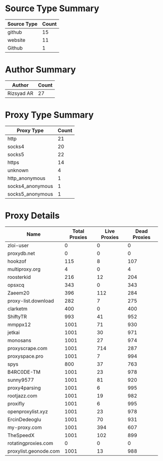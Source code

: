 # Source Type Summary

| Source Type | Count |
|-------------|-------|
| github | 15 |
| website | 11 |
| Github | 1 |


# Author Summary

| Author | Count |
|--------|-------|
| Rizsyad AR | 27 |


# Proxy Type Summary

| Proxy Type | Count |
|------------|-------|
| http | 21 |
| socks4 | 20 |
| socks5 | 22 |
| https | 14 |
| unknown | 4 |
| http_anonymous | 1 |
| socks4_anonymous | 1 |
| socks5_anonymous | 1 |


# Proxy Details

| Name | Total Proxies | Live Proxies | Dead Proxies |
|------|---------------|--------------|---------------|
| zloi-user | 0 | 0 | 0 |
| proxydb.net | 0 | 0 | 0 |
| hookzof | 115 | 8 | 107 |
| multiproxy.org | 4 | 0 | 4 |
| roosterkid | 216 | 12 | 204 |
| opsxcq | 343 | 0 | 343 |
| Zaeem20 | 396 | 112 | 284 |
| proxy-list.download | 282 | 7 | 275 |
| clarketm | 400 | 0 | 400 |
| ShiftyTR | 993 | 41 | 952 |
| mmppx12 | 1001 | 71 | 930 |
| jetkai | 1001 | 30 | 971 |
| monosans | 1001 | 27 | 974 |
| proxyscrape.com | 1001 | 714 | 287 |
| proxyspace.pro | 1001 | 7 | 994 |
| spys | 800 | 37 | 763 |
| B4RC0DE-TM | 1001 | 23 | 978 |
| sunny9577 | 1001 | 81 | 920 |
| proxy4parsing | 1001 | 6 | 995 |
| rootjazz.com | 1001 | 19 | 982 |
| proxifly | 1001 | 6 | 995 |
| openproxylist.xyz | 1001 | 23 | 978 |
| ErcinDedeoglu | 1001 | 70 | 931 |
| my-proxy.com | 1001 | 394 | 607 |
| TheSpeedX | 1001 | 102 | 899 |
| rotatingproxies.com | 0 | 0 | 0 |
| proxylist.geonode.com | 1001 | 13 | 988 |
